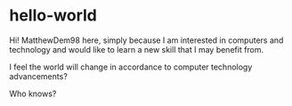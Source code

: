 # hello-world

Hi!
MatthewDem98 here, simply because I am interested in computers and technology and would like to learn a new skill that I may benefit from. 

I feel the world will change in accordance to computer technology advancements? 

Who knows?

